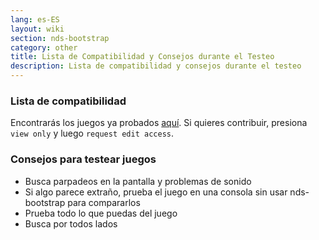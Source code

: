 ```yaml
---
lang: es-ES
layout: wiki
section: nds-bootstrap
category: other
title: Lista de Compatibilidad y Consejos durante el Testeo
description: Lista de compatibilidad y consejos durante el testeo
---
```


### Lista de compatibilidad
Encontrarás los juegos ya probados [aquí](https://docs.google.com/spreadsheets/d/1LRTkXOUXraTMjg1eedz_f7b5jiuyMv2x6e_jY_nyHSc/). Si quieres contribuir, presiona `view only` y luego `request edit access`.

### Consejos para testear juegos
- Busca parpadeos en la pantalla y problemas de sonido
- Si algo parece extraño, prueba el juego en una consola sin usar nds-bootstrap para compararlos
- Prueba todo lo que puedas del juego
- Busca por todos lados
